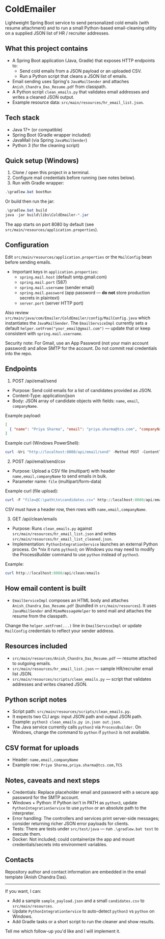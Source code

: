 # ColdEmailer

Lightweight Spring Boot service to send personalized cold emails (with resume attachment) and to run a small Python-based email-cleaning utility on a supplied JSON list of HR / recruiter addresses.

## What this project contains

- A Spring Boot application (Java, Gradle) that exposes HTTP endpoints to:
  - Send cold emails from a JSON payload or an uploaded CSV.
  - Run a Python script that cleans a JSON list of emails.
- Email sending uses Spring's `JavaMailSender` and attaches `Anish_Chandra_Das_Resume.pdf` from classpath.
- A Python script `clean_emails.py` that validates email addresses and writes a cleaned JSON output.
- Example resource data: `src/main/resources/hr_email_list.json`.

## Tech stack

- Java 17+ (or compatible)
- Spring Boot (Gradle wrapper included)
- JavaMail (via Spring `JavaMailSender`)
- Python 3 (for the cleaning script)

## Quick setup (Windows)

1. Clone / open this project in a terminal.
2. Configure mail credentials before running (see notes below).
3. Run with Gradle wrapper:

```powershell
.\gradlew.bat bootRun
```

Or build then run the jar:

```powershell
.\gradlew.bat build
java -jar build\libs\ColdEmailer-*.jar
```

The app starts on port 8080 by default (see `src/main/resources/application.properties`).

## Configuration

Edit `src/main/resources/application.properties` or the `MailConfig` bean before sending emails.

- Important keys in `application.properties`:
  - `spring.mail.host` (default smtp.gmail.com)
  - `spring.mail.port` (587)
  - `spring.mail.username` (sender email)
  - `spring.mail.password` (app password — **do not** store production secrets in plaintext)
  - `server.port` (server HTTP port)

Also review `src/main/java/com/Emailer/ColdEmailer/config/MailConfig.java` which instantiates the `JavaMailSender`. The `EmailServiceImpl` currently sets a default `helper.setFrom("your_email@gmail.com")` — update that or keep consistent with `spring.mail.username`.

Security note: For Gmail, use an App Password (not your main account password) and allow SMTP for the account. Do not commit real credentials into the repo.

## Endpoints

1) POST /api/email/send

- Purpose: Send cold emails for a list of candidates provided as JSON.
- Content-Type: application/json
- Body: JSON array of candidate objects with fields: `name`, `email`, `companyName`.

Example payload:

```json
[
  { "name": "Priya Sharma", "email": "priya.sharma@tcs.com", "companyName": "TCS" }
]
```

Example curl (Windows PowerShell):

```powershell
curl -Uri "http://localhost:8080/api/email/send" -Method POST -ContentType "application/json" -Body (Get-Content -Raw .\sample_payload.json)
```

2) POST /api/email/send/csv

- Purpose: Upload a CSV file (multipart) with header `name,email,companyName` to send emails in bulk.
- Parameter name: `file` (multipart/form-data)

Example curl (file upload):

```powershell
curl -F "file=@C:\path\to\candidates.csv" http://localhost:8080/api/email/send/csv
```

CSV must have a header row, then rows with `name,email,companyName`.

3) GET /api/clean/emails

- Purpose: Runs `clean_emails.py` against `src/main/resources/hr_email_list.json` and writes `src/main/resources/hr_email_list_cleaned.json`.
- Implementation: `PythonIntegrationService` launches an external Python process. On *nix it runs `python3`; on Windows you may need to modify the ProcessBuilder command to use `python` instead of `python3`.

Example:

```powershell
curl http://localhost:8080/api/clean/emails
```

## How email content is built

- `EmailServiceImpl` composes an HTML body and attaches `Anish_Chandra_Das_Resume.pdf` (bundled in `src/main/resources`). It uses `JavaMailSender` and `MimeMessageHelper` to send mail and attaches the resume from the classpath.

Change the `helper.setFrom(...)` line in `EmailServiceImpl` or update `MailConfig` credentials to reflect your sender address.

## Resources included

- `src/main/resources/Anish_Chandra_Das_Resume.pdf` — resume attached to outgoing emails.
- `src/main/resources/hr_email_list.json` — sample HR/recruiter email list JSON.
- `src/main/resources/scripts/clean_emails.py` — script that validates addresses and writes cleaned JSON.

## Python script notes

- Script path: `src/main/resources/scripts/clean_emails.py`.
- It expects two CLI args: input JSON path and output JSON path. Example: `python3 clean_emails.py in.json out.json`.
- The Java service currently calls `python3` via `ProcessBuilder`. On Windows, change the command to `python` if `python3` is not available.

## CSV format for uploads

- Header: `name,email,companyName`
- Example row: `Priya Sharma,priya.sharma@tcs.com,TCS`

## Notes, caveats and next steps

- Credentials: Replace placeholder email and password with a secure app password for the SMTP account.
- Windows + Python: If Python isn't in PATH as `python3`, update `PythonIntegrationService` to use `python` or an absolute path to the interpreter.
- Error handling: The controllers and services print server-side messages; consider returning richer JSON error payloads for clients.
- Tests: There are tests under `src/test/java` — run `.\gradlew.bat test` to execute them.
- Docker: Not included; could containerize the app and mount credentials/secrets into environment variables.

## Contacts

Repository author and contact information are embedded in the email template (Anish Chandra Das).

---

If you want, I can:

- Add a sample `sample_payload.json` and a small `candidates.csv` to `src/main/resources`.
- Update `PythonIntegrationService` to auto-detect `python3` vs `python` on Windows.
- Add Gradle tasks or a short script to run the cleaner and show results.

Tell me which follow-up you'd like and I will implement it.
